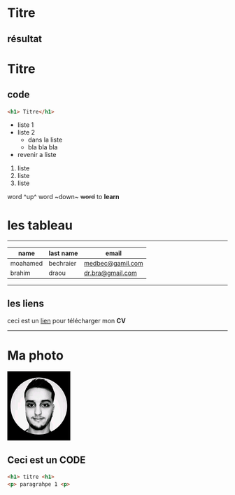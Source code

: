 # Titre

## résultat

<h1> Titre</h1>

## code

```html
<h1> Titre</h1>
```
* liste 1
* liste 2 
  * dans la liste 
  * bla bla bla 
* revenir a liste 

1. liste 
2. liste 
3. liste 

word ^up^ word ~down~ ~~word~~ to **learn** 


 # les tableau 

___

 |name|last name|email|
 |----|----|----|
 |moahamed|bechraier|medbec@gamil.com|
 |brahim|draou|dr.bra@gmail.com|

 ___

 ## les liens 

 ceci est un [lien](doc/CV%20Mohamed%20BECHRAIER%20-%20Alternance%20développeur%202021%20(002).pdf) pour télécharger mon **CV**

___

# Ma photo 
![ma photo](img/medbec.png)

## Ceci est un **CODE**

```html
<h1> titre <h1>
<p> paragrahpe 1 <p>

```
